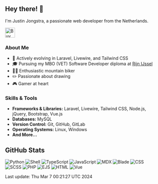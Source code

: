 ## Hey there! 👋

I'm Justin Jongstra, a passionate web developer from the Netherlands.

<a href='https://ko-fi.com/justinjongstra' target='_blank'><img height='32' style='border:0px;height:32px;' src='https://cdn.ko-fi.com/cdn/kofi2.png?v=3' border='0' alt='Buy Me a Coffee at ko-fi.com' /></a> 
<br>

### About Me
- 🌱 Actively evolving in Laravel, Livewire, and Tailwind CSS
- 🎓 Pursuing my MBO (VET) Software Developer diploma at [Rijn IJssel](https://www.rijnijssel.nl/)
- 🚵‍♂️ Enthusiastic mountain biker
- ✏️ Passionate about drawing
- 🎮 Gamer at heart

### Skills & Tools
- **Frameworks & Libraries:** Laravel, Livewire, Tailwind CSS, Node.js, jQuery, Bootstrap, Vue.js
- **Databases:** MySQL
- **Version Control:** Git, GitHub, GitLab
- **Operating Systems:** Linux, Windows
- **And More...**

## GitHub Stats
![Python](https://img.shields.io/badge/Python-.20%25-blue)
![Shell](https://img.shields.io/badge/Shell-.39%25-blue)
![TypeScript](https://img.shields.io/badge/TypeScript-.01%25-blue)
![JavaScript](https://img.shields.io/badge/JavaScript-12.61%25-blue)
![MDX](https://img.shields.io/badge/MDX-1.97%25-blue)
![Blade](https://img.shields.io/badge/Blade-22.89%25-blue)
![CSS](https://img.shields.io/badge/CSS-2.51%25-blue)
![SCSS](https://img.shields.io/badge/SCSS-2.35%25-blue)
![PHP](https://img.shields.io/badge/PHP-55.04%25-blue)
![EJS](https://img.shields.io/badge/EJS-.87%25-blue)
![HTML](https://img.shields.io/badge/HTML-.22%25-blue)
![Vue](https://img.shields.io/badge/Vue-.88%25-blue)

Last update: Thu Mar  7 00:21:27 UTC 2024

